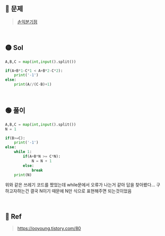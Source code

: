 ## 🔴 문제
> [손익분기점](https://www.acmicpc.net/problem/1712)

<br/>

## 🟡 Sol
```python
A,B,C = map(int,input().split())

if(A+B*1-C*1 < A+B*2-C*2):
    print('-1')
else:
    print(A//(C-B)+1)
```
<br/>

## 🟢 풀이
```python
A,B,C = map(int,input().split())
N = 1

if(B>=C):
    print('-1')
else:
    while 1:
        if(A+B*N >= C*N):
            N = N + 1
        else:
            break
    print(N)
```
위와 같은 쓰레기 코드를 짰었는데 while문에서 오류가 나는거 같아 답을 찾아봤다...
구하고자하는건 결국 N이기 때문에 N만 식으로 표현해주면 되는것이었음 


<br/>

## 🔵 Ref
> https://ooyoung.tistory.com/80